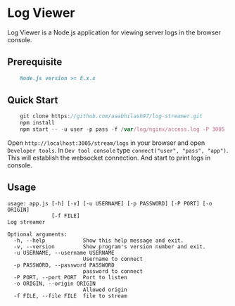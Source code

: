 # Log Viewer

Log Viewer is a Node.js application for viewing server logs in the browser console.

## Prerequisite

```md
    Node.js version >= 8.x.x
```

## Quick Start

```javascript
    git clone https://github.com/aaabhilash97/log-streamer.git
    npm install
    npm start -- -u user -p pass -f /var/log/nginx/access.log -P 3005
```

Open `http://localhost:3005/stream/logs` in your browser and open `Developer tools`.
In `Dev tool console` type `connect("user", "pass", "app")`. This will establish the websocket connection. And start to print logs in console.

## Usage

```usage
usage: app.js [-h] [-v] [-u USERNAME] [-p PASSWORD] [-P PORT] [-o ORIGIN]
              [-f FILE]
Log streamer

Optional arguments:
  -h, --help            Show this help message and exit.
  -v, --version         Show program's version number and exit.
  -u USERNAME, --username USERNAME
                        Username to connect
  -p PASSWORD, --password PASSWORD
                        password to connect
  -P PORT, --port PORT  Port to listen
  -o ORIGIN, --origin ORIGIN
                        Allowed origin
  -f FILE, --file FILE  file to stream
```
